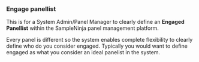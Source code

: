 ### Engage panellist
This is for a System Admin/Panel Manager to clearly define an **Engaged Panellist** within the SampleNinja panel management platform.

Every panel is different so the system enables complete flexibility to clearly define who do you consider engaged. Typically you would want to define engaged as what you consider an ideal panelist in the system.
